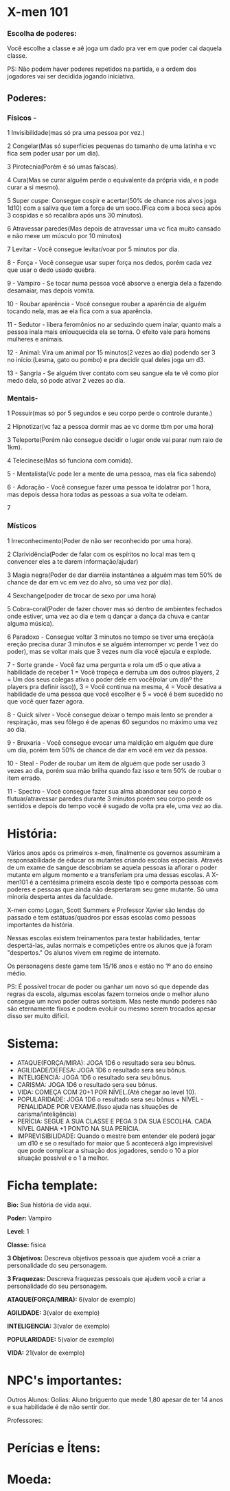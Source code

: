 # X-men 101

### Escolha de poderes:

Você escolhe a classe e aê joga um dado pra ver em que poder cai daquela classe.

PS: Não podem haver poderes repetidos na partida, e a ordem dos jogadores vai ser decidida jogando iniciativa.

## Poderes:

### Físicos - 
1 Invisibilidade(mas só pra uma pessoa por vez.)

2 Congelar(Mas só superfícies pequenas do tamanho de uma latinha e vc fica sem poder usar por um dia).

3 Pirotecnia(Porém é só umas faíscas).

4 Cura(Mas se curar alguém perde o equivalente da própria vida, e n pode curar a si mesmo).

5 Super cuspe: Consegue cospir e acertar(50% de chance nos alvos joga 1d10) com a saliva que tem a força de um soco.(Fica com a boca seca após 3 cospidas e só recalibra após uns 30 minutos).

6 Atravessar paredes(Mas depois de atravessar uma vc fica muito cansado e não mexe um músculo por 10 minutos)

7 Levitar - Você consegue levitar/voar por 5 minutos por dia.

8 - Força - Você consegue usar super força nos dedos, porém cada vez que usar o dedo usado quebra.

9 - Vampiro - Se tocar numa pessoa você absorve a energia dela a fazendo desamaiar, mas depois vomita.

10 - Roubar aparência - Você consegue roubar a aparência de alguém tocando nela, mas ae ela fica com a sua aparência.

11 - Sedutor - libera feromônios no ar seduzindo quem inalar, quanto mais a pessoa inala mais enlouquecida ela se torna. O efeito vale para homens mulheres e animais.

12 - Animal: Vira um animal por 15 minutos(2 vezes ao dia) podendo ser 3 no início:(Lesma, gato ou pombo) e pra decidir qual deles joga um d3.

13 - Sangria - Se alguém tiver contato com seu sangue ela te vê como pior medo dela, só pode ativar 2 vezes ao dia.

### Mentais-

1 Possuir(mas só por 5 segundos e seu corpo perde o controle durante.)

2 Hipnotizar(vc faz a pessoa dormir mas ae vc dorme tbm por uma hora)

3 Teleporte(Porém não consegue decidir o lugar onde vai parar num raio de 1km).

4 Telecinese(Mas só funciona com comida).

5 - Mentalista(Vc pode ler a mente de uma pessoa, mas ela fica sabendo)

6 - Adoração - Você consegue fazer uma pessoa te idolatrar por 1 hora, mas depois dessa hora todas as pessoas a sua volta te odeiam.

7

### Místicos
1 Irreconhecimento(Poder de não ser reconhecido por uma hora).

2 Clarividência(Poder de falar com os espíritos no local mas tem q convencer eles a te darem informação/ajudar)

3 Magia negra(Poder de dar diarréia instantânea a alguém mas tem 50% de chance de dar em vc em vez do alvo, só uma vez por dia).

4 Sexchange(poder de trocar de sexo por uma hora)

5 Cobra-coral(Poder de fazer chover mas só dentro de ambientes fechados onde estiver, uma vez ao dia e tem q dançar a dança da chuva e cantar alguma música).

6 Paradoxo - Consegue voltar 3 minutos no tempo se tiver uma ereção(a ereção precisa durar 3 minutos e se alguém interromper vc perde 1 vez do poder), mas se voltar mais que 3 vezes num dia você ejacula e explode.

7 - Sorte grande - Você faz uma pergunta e rola um d5 o que ativa a habilidade de receber 1 = Você tropeça e derruba um dos outros players, 2 = Um dos seus colegas ativa o poder dele em você(rolar um d(nº the players pra definir isso)), 3 = Você continua na mesma, 4 = Você desativa a habilidade de uma pessoa que você escolher e 5 = você é bem sucedido no que você quer fazer agora.

8 - Quick silver - Você consegue deixar o tempo mais lento se prender a respiração, mas seu fôlego é de apenas 60 segundos no máximo uma vez ao dia.

9 - Bruxaria - Você consegue evocar uma maldição em alguém que dure um dia, porém tem 50% de chance de dar em você em vez da pessoa.

10 - Steal - Poder de roubar um item de alguém que pode ser usado 3 vezes ao dia, porém sua mão brilha quando faz isso e tem 50% de roubar o item errado.

11 - Spectro - Você consegue fazer sua alma abandonar seu corpo e flutuar/atravessar paredes durante 3 minutos porém seu corpo perde os sentidos e depois do tempo você é sugado de volta pra ele, uma vez ao dia.


# História:

Vários anos após os primeiros x-men, finalmente os governos assumiram a responsabilidade de educar os mutantes criando escolas especiais. Através de um exame de sangue descobriam se aquela pessoas ia aflorar o poder mutante em algum momento e a transferiam pra uma dessas escolas. A X-men101 é a centésima primeira escola deste tipo e comporta pessoas com poderes e pessoas que ainda não despertaram seu gene mutante. Só uma minoria desperta antes da faculdade.

X-men como Logan, Scott Summers e Professor Xavier são lendas do passado e tem estátuas/quadros por essas escolas como pessoas importantes da história.

Nessas escolas existem treinamentos para testar habilidades, tentar despertá-las, aulas normais e competições entre os alunos que já foram "despertos." Os alunos vivem em regime de internato.

Os personagens deste game tem 15/16 anos e estão no 1º ano do ensino médio.

PS: É possível trocar de poder ou ganhar um novo só que depende das regras da escola, algumas escolas fazem torneios onde o melhor aluno consegue um novo poder outras sorteiam. Mas neste mundo poderes não são eternamente fixos e podem evoluir ou mesmo serem trocados apesar disso ser muito difícil.

# Sistema:

- ATAQUE(FORÇA/MIRA): JOGA 1D6 o resultado sera seu bônus.
- AGILIDADE/DEFESA: JOGA 1D6 o resultado sera seu bônus.
- INTELIGENCIA: JOGA 1D6 o resultado sera seu bônus.
- CARISMA: JOGA 1D6 o resultado sera seu bônus.
- VIDA: COMEÇA COM 20+1 POR NÍVEL.(Até chegar ao level 10).
- POPULARIDADE: JOGA 1D6 o resultado sera seu bônus + NÍVEL - PENALIDADE POR VEXAME.(Isso ajuda nas situações de carisma/inteligência)
- PERÍCIA: SEGUE A SUA CLASSE E PEGA 3 DA SUA ESCOLHA.  CADA NÍVEL GANHA +1 PONTO NA SUA PERÍCIA.
- IMPREVISIBILIDADE: Quando o mestre bem entender ele poderá jogar um d10 e se o resultado for maior que 5 acontecerá algo imprevisível que pode complicar a situação dos jogadores, sendo o 10 a pior situação possível e o 1 a melhor.

# Ficha template:

**Bio:** Sua história de vida aqui.

**Poder:** Vampiro

**Level:** 1

**Classe:** fisica

**3 Objetivos:** Descreva objetivos pessoais que ajudem você a criar a personalidade do seu personagem.

**3 Fraquezas:** Descreva fraquezas pessoais que ajudem você a criar a personalidade do seu personagem.

**ATAQUE(FORÇA/MIRA):** 6(valor de exemplo)

**AGILIDADE:** 3(valor de exemplo)

**INTELIGENCIA:** 3(valor de exemplo)

**POPULARIDADE:** 5(valor de exemplo)

**VIDA:** 21(valor de exemplo)

# NPC's importantes:

Outros Alunos:
Golias: Aluno briguento que mede 1,80 apesar de ter 14 anos e sua habilidade é de não sentir dor.


Professores:


# Perícias e Ítens:


# Moeda:
